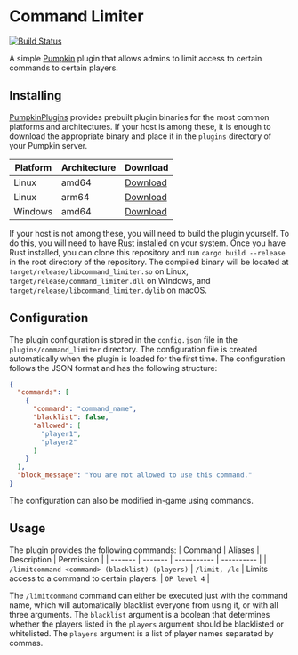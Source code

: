 # Command Limiter
[![Build Status](https://ci.vypal.me/job/PumpkinPlugins/job/CommandLimiter/job/master/badge/icon)](https://ci.vypal.me/job/PumpkinPlugins/job/CommandLimiter/job/master/)

A simple [Pumpkin](https://github.com/Pumpkin-MC/Pumpkin) plugin that allows admins to limit access to certain commands to certain players.

## Installing
[PumpkinPlugins](https://github.com/PumpkinPlugins) provides prebuilt plugin binaries for the most common platforms and architectures. If your host is among these, it is enough to download the appropriate binary and place it in the `plugins` directory of your Pumpkin server.

| Platform | Architecture | Download |
| -------- | ------------ | -------- |
| Linux    | amd64        | [Download](https://ci.vypal.me/job/PumpkinPlugins/job/CommandLimiter/job/master/lastSuccessfulBuild/artifact/artifacts/libcommandlimiter_x86_64_linux.so) |
| Linux    | arm64        | [Download](https://ci.vypal.me/job/PumpkinPlugins/job/CommandLimiter/job/master/lastSuccessfulBuild/artifact/artifacts/libcommandlimiter_aarch64_linux.so) |
| Windows  | amd64        | [Download](https://ci.vypal.me/job/PumpkinPlugins/job/CommandLimiter/job/master/lastSuccessfulBuild/artifact/artifacts/commandlimiter_x86_64_windows.dll) |

If your host is not among these, you will need to build the plugin yourself. To do this, you will need to have [Rust](https://www.rust-lang.org/tools/install) installed on your system. Once you have Rust installed, you can clone this repository and run `cargo build --release` in the root directory of the repository. The compiled binary will be located at `target/release/libcommand_limiter.so` on Linux,  `target/release/command_limiter.dll` on Windows, and `target/release/libcommand_limiter.dylib` on macOS.

## Configuration
The plugin configuration is stored in the `config.json` file in the `plugins/command_limiter` directory. The configuration file is created automatically when the plugin is loaded for the first time. The configuration follows the JSON format and has the following structure:

```json
{
  "commands": [
    {
      "command": "command_name",
      "blacklist": false,
      "allowed": [
        "player1",
        "player2"
      ]
    }
  ],
  "block_message": "You are not allowed to use this command."
}
```

The configuration can also be modified in-game using commands.

## Usage
The plugin provides the following commands:
| Command | Aliases | Description | Permission |
| ------- | ------- | ----------- | ---------- |
| `/limitcommand <command> (blacklist) (players)` | `/limit, /lc` | Limits access to a command to certain players. | `OP level 4` |

The `/limitcommand` command can either be executed just with the command name, which will automatically blacklist everyone from using it, or with all three arguments. The `blacklist` argument is a boolean that determines whether the players listed in the `players` argument should be blacklisted or whitelisted. The `players` argument is a list of player names separated by commas.
